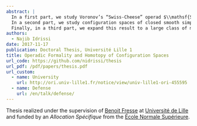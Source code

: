 ```yaml
---
abstract: |
  In a first part, we study Voronov’s “Swiss-Cheese” operad $\\mathsf{SC}\\_2$, which governs the action of a $\\mathsf{D}\\_2$-algebra on a $\\mathsf{D}\\_1$-algebra. We build a model in groupoids of this operad and we describe algebras over this model in a manner similar to the classical description of algebras over $H\\_\\*(\\mathsf{SC})$. We extend our model into a rational model which depends on a Drinfeld associator, and we compare this new model to the one that we would get if the operad $\\mathsf{SC}$ were formal.
  In a second part, we study configuration spaces of closed smooth simply connected manifolds. We prove over $\\mathbb{R}$ a conjecture of Lambrechts--Stanley which describes a mode of such configuration spaces, and we obtain as corollary their real homotopy invariance. Moreover, using Kontsevich’s proof of the formality of the operads $\\mathsf{D}\\_n$, we obtain that this model is compatible with the action of the Fulton--MacPherson operad when the manifold is framed. This allows us to explicitly compute the factorization homology of such a manifold.
  Finally, in a third part, we expand this result to a large class of manifolds with boundary. We first use a chain-level Poincaré--Lefschetz duality result to compute the homology of the configuration spaces of these manifolds, then we reuse the methods of the second chapter to obtain our model, which is compatible with the action of the Swiss-Cheese operad $\\mathsf{SC}\\_n$.
authors:
  - Najib Idrissi
date: 2017-11-17
publication: Doctoral Thesis, Université Lille 1
title: Operadic Formality and Homotopy of Configuration Spaces
url_code: https://github.com/nidrissi/thesis
url_pdf: /pdf/papers/thesis.pdf
url_custom:
  - name: University
    url: http://ori.univ-lille1.fr/notice/view/univ-lille1-ori-455595
  - name: Defense
    url: /en/talk/defense/
---
```


Thesis realized under the supervision of [Benoit Fresse](https://math.univ-lille1.fr/~fresse/) at [Université de Lille](https://www.univ-lille.fr) and funded by an *Allocation Spécifique* from the [École Normale Supérieure](https://www.ens.fr).
